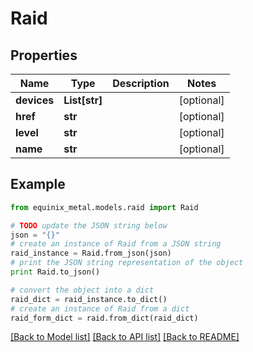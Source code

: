 # Raid


## Properties
Name | Type | Description | Notes
------------ | ------------- | ------------- | -------------
**devices** | **List[str]** |  | [optional] 
**href** | **str** |  | [optional] 
**level** | **str** |  | [optional] 
**name** | **str** |  | [optional] 

## Example

```python
from equinix_metal.models.raid import Raid

# TODO update the JSON string below
json = "{}"
# create an instance of Raid from a JSON string
raid_instance = Raid.from_json(json)
# print the JSON string representation of the object
print Raid.to_json()

# convert the object into a dict
raid_dict = raid_instance.to_dict()
# create an instance of Raid from a dict
raid_form_dict = raid.from_dict(raid_dict)
```
[[Back to Model list]](../README.md#documentation-for-models) [[Back to API list]](../README.md#documentation-for-api-endpoints) [[Back to README]](../README.md)


